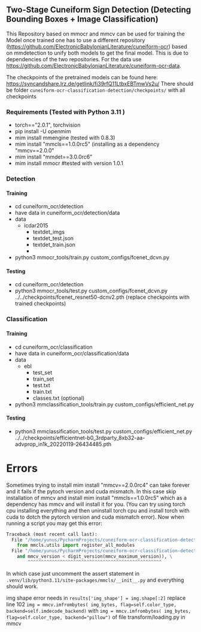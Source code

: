 ## Two-Stage Cuneiform Sign Detection (Detecting Bounding Boxes + Image Classification)

This Repository based on mmocr and mmcv can be used for training the Model once trained one has to use a different
repository (https://github.com/ElectronicBabylonianLiterature/cuneiform-ocr) based on mmdetection to unify both models to get the final model.
This is due to dependencies of the two repositories. For the data use https://github.com/ElectronicBabylonianLiterature/cuneiform-ocr-data.

The checkpoints of the pretrained models can be found here: https://syncandshare.lrz.de/getlink/fi39rfQ11LtbxEBTmwVs2u/
There should be folder `cuneiform-ocr-classification-detection/checkpoints/` with all checkpoints


### Requirements (Tested with Python 3.11 )
- torch=="2.0.1", torchvision
- pip install -U openmim 
- mim install mmengine (tested with 0.8.3)
- mim install "mmcls==1.0.0rc5" (installing as a dependency "mmcv==2.0.0"
- mim install "mmdet==3.0.0rc6"
- mim install mmocr #tested with version 1.0.1


### Detection
#### Training
- cd cuneiform_ocr/detection
- have data in cuneiform_ocr/detection/data
- data
  - icdar2015
    - textdet_imgs
    - textdet_test.json
    - textdet_train.json
    - 
- python3 mmocr_tools/train.py custom_configs/fcenet_dcvn.py
#### Testing
- cd cuneiform_ocr/detection
- python3 mmocr_tools/test.py custom_configs/fcenet_dcvn.py ../../checkpoints/fcenet_resnet50-dcnv2.pth  (replace checkpoints with trained checkpoints)

### Classification
#### Training
- cd cuneiform_ocr/classification
- have data in cuneiform_ocr/classification/data
- data
  - ebl
    - test_set
    - train_set
    - test.txt
    - train.txt
    - classes.txt (optional)
- python3 mmclassification_tools/train.py custom_configs/efficient_net.py

#### Testing
- python3 mmclassification_tools/test.py custom_configs/efficient_net.py ../../checkpoints/efficientnet-b0_3rdparty_8xb32-aa-advprop_in1k_20220119-26434485.pth

# Errors
Sometimes trying to install mim install "mmcv==2.0.0rc4" can take forever and it fails
if the pytoch version and cuda mismatch. In this case skip installation of mmcv and install mim install "mmcls==1.0.0rc5"
which as a dependency has mmcv and will install it for you. (You can try using torch cpu installing everything
and then uninstall torch cpu and install torch with cuda to dotch the pytorch version and cuda mismatch error).
Now when running a script you may get this error:
```python
Traceback (most recent call last):
  File "/home/yunus/PycharmProjects/cuneiform-ocr-classification-detection/cuneiform_ocr/classification/mmclassification_tools/train.py", line 12, in <module>
    from mmcls.utils import register_all_modules
  File "/home/yunus/PycharmProjects/cuneiform-ocr-classification-detection/.venv/lib/python3.11/site-packages/mmcls/__init__.py", line 18, in <module>
    and mmcv_version < digit_version(mmcv_maximum_version)), \
        ^^^^^^^^^^^^^^^^^^^^^^^^^^^^^^^^^^^^^^^^^^^^^^^^^^
```

In which case just uncomment the assert statement in `.venv/lib/python3.11/site-packages/mmcls/__init__.py` and 
everything should work.

img shape error needs in `results['img_shape'] = img.shape[:2]` replace line 102 `img = mmcv.imfrombytes(
                img_bytes, flag=self.color_type, backend=self.imdecode_backend)` with `img = mmcv.imfrombytes(
                img_bytes, flag=self.color_type, backend="pillow")` of file transform/loading.py in mmcv

